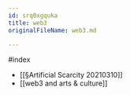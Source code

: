 ```yaml
---
id: srq0xgquka
title: web3
originalFileName: web3.md

---
```


#index

* [[§Artificial Scarcity 20210310]]
* [[web3 and arts & culture]]
